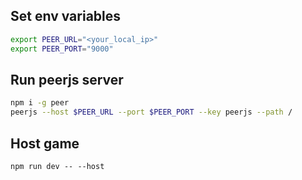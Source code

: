 ## Set env variables

```bash
export PEER_URL="<your_local_ip>"
export PEER_PORT="9000"
```

## Run peerjs server

```bash
npm i -g peer
peerjs --host $PEER_URL --port $PEER_PORT --key peerjs --path /
```

## Host game

`npm run dev -- --host`
